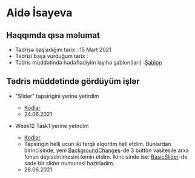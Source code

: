 # Aidə İsayeva
## Haqqımda qısa məlumat
- Tədrisə başladığım tarix : 15 Mart 2021
- Tədrisi başa vurduğum tarix :
- Tədris müddətində hədəflədiyim layihə şablon(ları) :[Şablon](http://jellydemos.com/html/elixir/index-multipage.html)

## Tədris müddətində gördüyüm işlər

- "Slider" tapsirigini yerine yetirdim
    - [Kodlar](https://github.com/aideisayevaa/PragmatechFoundationProject/tree/main/Algorithms/Slider)
    - 24.06.2021


- Week12 Task1 yerine yetirdim
    - [Kodlar](https://github.com/aideisayevaa/PragmatechFoundationProject/tree/main/Algorithms)
    - Tapsirigin helli ucun iki ferqli alqoritm hell etdim. Bunlardan birincisinde, yeni [BackgroundChanges]()-de 3 button vasitesile arxa fonun deyisdirilmesini temin etdim. Ikincisinde ise: [BasicSlider]()-de sade bir slider numunesi hazirladim. 
    - 28.06.2021